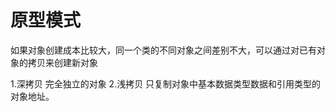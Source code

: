 # 原型模式

如果对象创建成本比较大，同一个类的不同对象之间差别不大，可以通过对已有对象的拷贝来创建新对象

1.深拷贝
    完全独立的对象
2.浅拷贝
    只复制对象中基本数据类型数据和引用类型的对象地址。
